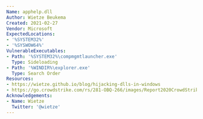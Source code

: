```yaml
---
Name: apphelp.dll
Author: Wietze Beukema
Created: 2021-02-27
Vendor: Microsoft
ExpectedLocations:
- '%SYSTEM32%'
- '%SYSWOW64%'
VulnerableExecutables:
- Path: '%SYSTEM32%\compmgmtlauncher.exe'
  Type: Sideloading
- Path: '%WINDIR%\explorer.exe'
  Type: Search Order
Resources:
- https://wietze.github.io/blog/hijacking-dlls-in-windows
- https://go.crowdstrike.com/rs/281-OBQ-266/images/Report2020CrowdStrikeGlobalThreatReport.pdf
Acknowledgements:
- Name: Wietze
  Twitter: '@wietze'
---
```


